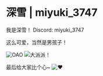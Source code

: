 # 深雪 | miyuki_3747

我是深雪！
Discord: miyuki_3747

这么可爱，当然是男孩子！

![OAO](https://github.com/ItzMiracleOwO/Dress/blob/master/miyuki_4737/1.png?raw=true)
![大派派！](https://github.com/ItzMiracleOwO/Dress/blob/master/miyuki_4737/2.jpg?raw=true)

最后给大家比个心~
![❤️](https://github.com/ItzMiracleOwO/Dress/blob/master/miyuki_4737/3.jpg?raw=true)

